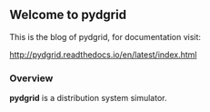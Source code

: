 ## Welcome to pydgrid 

This is the blog of pydgrid, for documentation visit:

http://pydgrid.readthedocs.io/en/latest/index.html


### Overview

**pydgrid** is a distribution system simulator.

